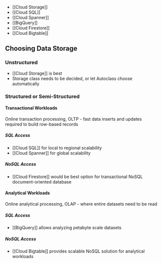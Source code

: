 
- [[Cloud Storage]]
- [[Cloud SQL]]
- [[Cloud Spanner]]
- [[BigQuery]]
- [[Cloud Firestore]]
- [[Cloud Bigtable]]

## Choosing Data Storage

### Unstructured
- [[Cloud Storage]] is best
- Storage class needs to be decided, or let Autoclass choose automatically

### Structured or Semi-Structured

#### Transactional Workloads
Online transaction processing, OLTP - fast data inserts and updates required to build row-based records
##### SQL Access
- [[Cloud SQL]] for local to regional scalability
- [[Cloud Spanner]] for global scalability

##### NoSQL Access
- [[Cloud Firestore]] would be best option for transactional NoSQL document-oriented database

#### Analytical Workloads
Online analytical processing, OLAP - where entire datasets need to be read

##### SQL Access
- [[BigQuery]] allows analyzing petabyte scale datasets

##### NoSQL Access
- [[Cloud Bigtable]] provides scalable NoSQL solution for analytical workloads


